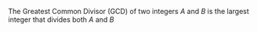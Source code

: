 The Greatest Common Divisor (GCD) of two integers $A$ and $B$ is the largest integer that divides both $A$ and $B$

